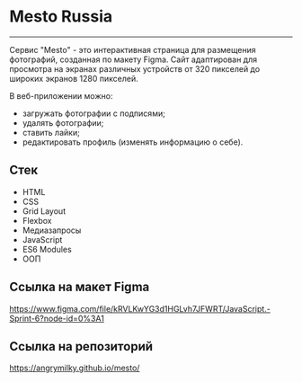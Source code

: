 # Mesto Russia 
---

Сервис "Mesto" - это  интерактивная страница для размещения фотографий, созданная по макету Figma. Сайт адаптирован для просмотра на экранах различных устройств от 320 пикселей до широких экранов 1280 пикселей.

В веб-приложении можно:

- загружать фотографии с подписями;
- удалять фотографии;
- ставить лайки;
- редактировать профиль (изменять информацию о себе).



## Стек
* HTML
* CSS
* Grid Layout
* Flexbox
* Медиазапросы
* JavaScript
* ES6 Modules
* ООП





## Ссылка на макет Figma
https://www.figma.com/file/kRVLKwYG3d1HGLvh7JFWRT/JavaScript.-Sprint-6?node-id=0%3A1


## Ссылка на репозиторий
https://angrymilky.github.io/mesto/